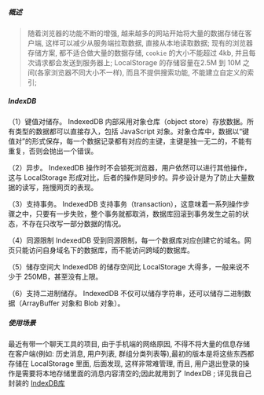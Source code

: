 ##### 概述
> 随着浏览器的功能不断的增强, 越来越多的网站开始将大量的数据存储在客户端, 这样可以减少从服务端拉取数据, 直接从本地读取数据;
现有的浏览器存储方案, 都不适合做大量的数据存储, ` cookie ` 的大小不能超过 4kb, 并且每次请求都会发送到服务器上;
LocalStorage 的存储容量在2.5M 到 10M 之间(各家浏览器不同大小不一样), 而且不提供搜索功能, 不能建立自定义的索引;

##### IndexDB 
 （1）键值对储存。 IndexedDB 内部采用对象仓库（object store）存放数据。所有类型的数据都可以直接存入，包括 JavaScript 对象。对象仓库中，数据以“键值对”的形式保存，每一个数据记录都有对应的主键，主键是独一无二的，不能有重复，否则会抛出一个错误。

（2）异步。 IndexedDB 操作时不会锁死浏览器，用户依然可以进行其他操作，这与 LocalStorage 形成对比，后者的操作是同步的。异步设计是为了防止大量数据的读写，拖慢网页的表现。

（3）支持事务。 IndexedDB 支持事务（transaction），这意味着一系列操作步骤之中，只要有一步失败，整个事务就都取消，数据库回滚到事务发生之前的状态，不存在只改写一部分数据的情况。

（4）同源限制 IndexedDB 受到同源限制，每一个数据库对应创建它的域名。网页只能访问自身域名下的数据库，而不能访问跨域的数据库。

（5）储存空间大 IndexedDB 的储存空间比 LocalStorage 大得多，一般来说不少于 250MB，甚至没有上限。

（6）支持二进制储存。 IndexedDB 不仅可以储存字符串，还可以储存二进制数据（ArrayBuffer 对象和 Blob 对象）。

##### 使用场景
最近有带一个聊天工具的项目, 由于手机端的网络原因, 不得不将大量的信息存储在客户端(例如: 历史消息, 用户列表, 群组分类列表等),最初的版本是将这些东西都存储在 LocalStorage 里面,
后面发现, 这样非常难管理, 而且, 用户退出登录的操作是需要将本地存储里面的消息内容清空的;因此就用到了 IndexDB ; 详见我自己封装的 [IndexDB库](https://github.com/Scorpio-nan/H5-CSS3/blob/master/IndexDB/db.js)

